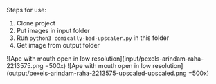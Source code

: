Steps for use:
1. Clone project
1. Put images in input folder
1. Run ```python3 comically-bad-upscaler.py``` in this folder
1. Get image from output folder

![Ape with mouth open in low resolution](input/pexels-arindam-raha-2213575.png =500x)
![Ape with mouth open in low resolution](output/pexels-arindam-raha-2213575-upscaled-upscaled.png =500x)